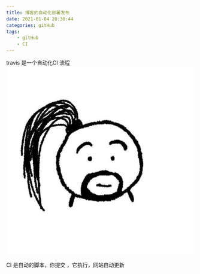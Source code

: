 ```yaml
---
title: 博客的自动化部署发布
date: 2021-01-04 20:30:44
categories: gitHub
tags:
    - gitHub
    - CI
---
```

travis 是一个自动化CI 流程
  ![图片](/img/dhy.jpg)


CI 是自动的脚本，你提交 ，它执行，网站自动更新

